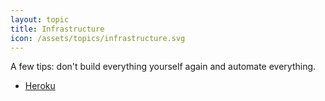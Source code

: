 ```yaml
---
layout: topic
title: Infrastructure
icon: /assets/topics/infrastructure.svg
---
```


A few tips: don't build everything yourself again and automate everything.

- [Heroku](https://www.heroku.com/)
